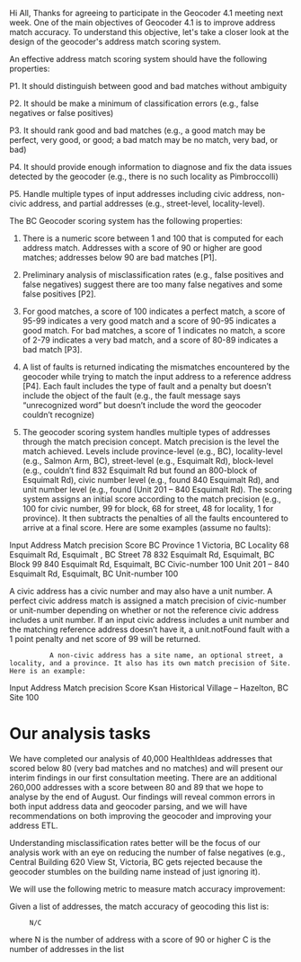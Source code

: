 Hi All,
Thanks for agreeing to participate in the Geocoder 4.1 meeting next week. One of the main objectives of Geocoder 4.1 is to improve address match accuracy. To understand this objective, let's take a closer look at the design of the geocoder's address match scoring system.  

An effective address match scoring system should have the following properties:

P1. It should distinguish between good and bad matches without ambiguity

P2. It should be make a minimum of classification errors (e.g., false negatives or false positives)

P3. It should rank good and bad matches (e.g., a good match may be perfect, very good, or good; a bad match may be no match, very bad, or bad)

P4. It should provide enough information  to diagnose and fix the data issues detected by the geocoder (e.g., there is no such locality as Pimbroccolli)

P5. Handle multiple types of input addresses including civic address, non-civic address, and partial addresses (e.g., street-level, locality-level).


The BC Geocoder scoring system has the following properties:

1.	There is a numeric score between 1 and 100 that is computed for each address match. Addresses with a score of 90 or higher are good matches; addresses below 90 are bad matches [P1].

2.	Preliminary analysis of misclassification rates (e.g., false positives and false negatives) suggest there are too many false negatives and some false positives [P2]. 

3.	For good matches, a score of 100 indicates a perfect match, a score of 95-99 indicates a very good match and a score of 90-95 indicates a good match. For bad matches, a score of 1 indicates no match, a score of 2-79 indicates a very bad match, and a score of 80-89 indicates a bad match [P3].

4.	A list of faults is returned indicating the mismatches encountered by the geocoder while trying to match the input address to a reference address [P4]. Each fault includes the type of fault and a penalty but doesn’t include the object of the fault (e.g., the fault message says “unrecognized word” but doesn’t include the word the geocoder couldn’t recognize)

5.	The geocoder scoring system handles multiple types of addresses through the match precision concept. Match precision is the level the match achieved. Levels include province-level (e.g., BC), locality-level (e.g., Salmon Arm, BC),  street-level (e.g., Esquimalt Rd),  block-level (e.g., couldn’t find 832 Esquimalt Rd but found an 800-block of Esquimalt Rd),  civic number level (e.g., found 840 Esquimalt Rd), and unit number level (e.g., found (Unit 201 – 840 Esquimalt Rd). The scoring system assigns an initial score according to the match precision (e.g., 100 for civic number, 99 for block, 68 for street, 48 for locality, 1 for province). It then subtracts the penalties of all the faults encountered to arrive at a final score. Here are some examples (assume no faults):

Input Address                                                              Match precision                             Score
              BC                                                                                  Province                           1
              Victoria, BC                                                                  Locality                             68
              Esquimalt Rd, Esquimalt , BC                                    Street                                78
               832 Esquimalt Rd, Esquimalt, BC                            Block                                 99
               840 Esquimalt Rd, Esquimalt, BC                            Civic-number                   100
              Unit 201 – 840 Esquimalt Rd, Esquimalt, BC         Unit-number                   100

A civic address has a civic number and may also have a unit number. A perfect civic address match is assigned a match precision of civic-number or unit-number depending on whether or not the reference civic address includes a unit number. If an input civic address includes a unit number and the matching reference address doesn’t have it, a unit.notFound fault with a 1 point penalty and net score of 99 will be returned.

              A non-civic address has a site name, an optional street, a locality, and a province. It also has its own match precision of Site. Here is an example:

Input Address                                                              Match precision                             Score
              Ksan Historical Village – Hazelton, BC                    Site                                    100

              
Our analysis tasks
===============

We have completed our analysis of 40,000 HealthIdeas addresses that scored below 80 (very bad matches and no matches) and will present our interim findings in our first consultation meeting. There are an additional 260,000 addresses with a score between 80 and 89 that we hope to analyse by the end of August. Our findings will reveal common errors in both input address data and geocoder parsing, and we will have recommendations on both improving the geocoder and improving your address ETL.

Understanding misclassification rates better will be the focus of our analysis work with an eye on reducing the number of false negatives (e.g., Central Building 620 View St, Victoria, BC gets rejected because the geocoder stumbles on the building name instead of just ignoring it).

We will use the following metric to measure match accuracy improvement:

Given a list of addresses, the match accuracy of geocoding this list is:

         N/C

where N is the number of address with a score of 90 or higher
             C is the number of addresses in the list

